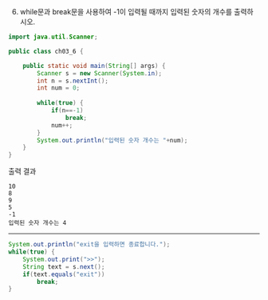 6. while문과 break문을 사용하여 -1이 입력될 때까지 입력된 숫자의 개수를 출력하시오.

```java
import java.util.Scanner;

public class ch03_6 {

	public static void main(String[] args) {
		Scanner s = new Scanner(System.in);
		int n = s.nextInt();
		int num = 0;
		
		while(true) {
			if(n==-1)
				break;
			num++;
		}
		System.out.println("입력된 숫자 개수는 "+num);
	}
}
```
출력 결과
```
10
8
9
5
-1
입력된 숫자 개수는 4
```

---
```java
System.out.println("exit을 입력하면 종료합니다.");
while(true) {
	System.out.print(">>");
	String text = s.next();
	if(text.equals("exit"))
		break;
}
```
